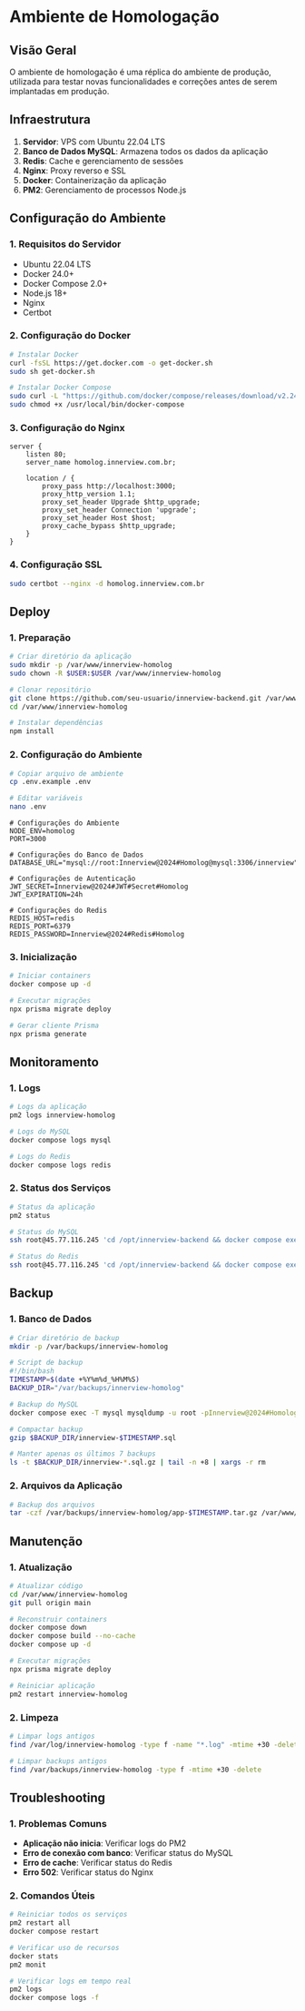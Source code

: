 # Ambiente de Homologação

## Visão Geral

O ambiente de homologação é uma réplica do ambiente de produção, utilizada para testar novas funcionalidades e correções antes de serem implantadas em produção.

## Infraestrutura

1. **Servidor**: VPS com Ubuntu 22.04 LTS
2. **Banco de Dados MySQL**: Armazena todos os dados da aplicação
3. **Redis**: Cache e gerenciamento de sessões
4. **Nginx**: Proxy reverso e SSL
5. **Docker**: Containerização da aplicação
6. **PM2**: Gerenciamento de processos Node.js

## Configuração do Ambiente

### 1. Requisitos do Servidor

- Ubuntu 22.04 LTS
- Docker 24.0+
- Docker Compose 2.0+
- Node.js 18+
- Nginx
- Certbot

### 2. Configuração do Docker

```bash
# Instalar Docker
curl -fsSL https://get.docker.com -o get-docker.sh
sudo sh get-docker.sh

# Instalar Docker Compose
sudo curl -L "https://github.com/docker/compose/releases/download/v2.24.0/docker-compose-$(uname -s)-$(uname -m)" -o /usr/local/bin/docker-compose
sudo chmod +x /usr/local/bin/docker-compose
```

### 3. Configuração do Nginx

```nginx
server {
    listen 80;
    server_name homolog.innerview.com.br;

    location / {
        proxy_pass http://localhost:3000;
        proxy_http_version 1.1;
        proxy_set_header Upgrade $http_upgrade;
        proxy_set_header Connection 'upgrade';
        proxy_set_header Host $host;
        proxy_cache_bypass $http_upgrade;
    }
}
```

### 4. Configuração SSL

```bash
sudo certbot --nginx -d homolog.innerview.com.br
```

## Deploy

### 1. Preparação

```bash
# Criar diretório da aplicação
sudo mkdir -p /var/www/innerview-homolog
sudo chown -R $USER:$USER /var/www/innerview-homolog

# Clonar repositório
git clone https://github.com/seu-usuario/innerview-backend.git /var/www/innerview-homolog
cd /var/www/innerview-homolog

# Instalar dependências
npm install
```

### 2. Configuração do Ambiente

```bash
# Copiar arquivo de ambiente
cp .env.example .env

# Editar variáveis
nano .env
```

```env
# Configurações do Ambiente
NODE_ENV=homolog
PORT=3000

# Configurações do Banco de Dados
DATABASE_URL="mysql://root:Innerview@2024#Homolog@mysql:3306/innerview"

# Configurações de Autenticação
JWT_SECRET=Innerview@2024#JWT#Secret#Homolog
JWT_EXPIRATION=24h

# Configurações do Redis
REDIS_HOST=redis
REDIS_PORT=6379
REDIS_PASSWORD=Innerview@2024#Redis#Homolog
```

### 3. Inicialização

```bash
# Iniciar containers
docker compose up -d

# Executar migrações
npx prisma migrate deploy

# Gerar cliente Prisma
npx prisma generate
```

## Monitoramento

### 1. Logs

```bash
# Logs da aplicação
pm2 logs innerview-homolog

# Logs do MySQL
docker compose logs mysql

# Logs do Redis
docker compose logs redis
```

### 2. Status dos Serviços

```bash
# Status da aplicação
pm2 status

# Status do MySQL
ssh root@45.77.116.245 'cd /opt/innerview-backend && docker compose exec mysql mysqladmin ping -h localhost -u root -pInnerview@2024#Homolog'

# Status do Redis
ssh root@45.77.116.245 'cd /opt/innerview-backend && docker compose exec redis redis-cli ping'
```

## Backup

### 1. Banco de Dados

```bash
# Criar diretório de backup
mkdir -p /var/backups/innerview-homolog

# Script de backup
#!/bin/bash
TIMESTAMP=$(date +%Y%m%d_%H%M%S)
BACKUP_DIR="/var/backups/innerview-homolog"

# Backup do MySQL
docker compose exec -T mysql mysqldump -u root -pInnerview@2024#Homolog innerview > $BACKUP_DIR/innerview-$TIMESTAMP.sql

# Compactar backup
gzip $BACKUP_DIR/innerview-$TIMESTAMP.sql

# Manter apenas os últimos 7 backups
ls -t $BACKUP_DIR/innerview-*.sql.gz | tail -n +8 | xargs -r rm
```

### 2. Arquivos da Aplicação

```bash
# Backup dos arquivos
tar -czf /var/backups/innerview-homolog/app-$TIMESTAMP.tar.gz /var/www/innerview-homolog
```

## Manutenção

### 1. Atualização

```bash
# Atualizar código
cd /var/www/innerview-homolog
git pull origin main

# Reconstruir containers
docker compose down
docker compose build --no-cache
docker compose up -d

# Executar migrações
npx prisma migrate deploy

# Reiniciar aplicação
pm2 restart innerview-homolog
```

### 2. Limpeza

```bash
# Limpar logs antigos
find /var/log/innerview-homolog -type f -name "*.log" -mtime +30 -delete

# Limpar backups antigos
find /var/backups/innerview-homolog -type f -mtime +30 -delete
```

## Troubleshooting

### 1. Problemas Comuns

- **Aplicação não inicia**: Verificar logs do PM2
- **Erro de conexão com banco**: Verificar status do MySQL
- **Erro de cache**: Verificar status do Redis
- **Erro 502**: Verificar status do Nginx

### 2. Comandos Úteis

```bash
# Reiniciar todos os serviços
pm2 restart all
docker compose restart

# Verificar uso de recursos
docker stats
pm2 monit

# Verificar logs em tempo real
pm2 logs
docker compose logs -f
``` 